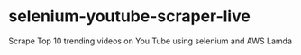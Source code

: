 # selenium-youtube-scraper-live
Scrape Top 10 trending videos on You Tube using selenium and AWS Lamda
